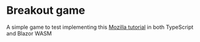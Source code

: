 # Breakout game
A simple game to test implementing this [Mozilla tutorial](https://developer.mozilla.org/en-US/docs/Games/Tutorials/2D_Breakout_game_pure_JavaScript) in both TypeScript and Blazor WASM
